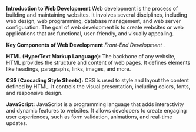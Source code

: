 **Introduction to Web Development**
Web development is the process of building and maintaining websites. It involves several disciplines, including web design, web programming, database management, and web server configuration. The goal of web development is to create websites or web applications that are functional, user-friendly, and visually appealing.

**Key Components of Web Development**
*Front-End Development  .*

**HTML (HyperText Markup Language):** The backbone of any website, HTML provides the structure and content of web pages. It defines elements like headings, paragraphs, links, images, and more.

**CSS (Cascading Style Sheets):** CSS is used to style and layout the content defined by HTML. It controls the visual presentation, including colors, fonts, and responsive design.

**JavaScript:** JavaScript is a  programming language that adds interactivity and dynamic features to websites. It allows developers to create engaging user experiences, such as form validation, animations, and real-time updates.
